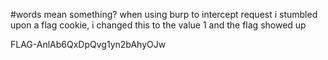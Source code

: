 #words mean something?
when using burp to intercept request i stumbled upon a flag cookie, i changed this to the value 1 and the flag showed up

FLAG-AnlAb6QxDpQvg1yn2bAhyOJw
